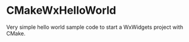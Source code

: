 # CMakeWxHelloWorld

Very simple hello world sample code to start a WxWidgets project with CMake.




